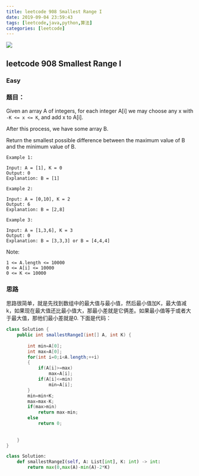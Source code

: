 ```yaml
---
title: leetcode 908 Smallest Range I
date: 2019-09-04 23:59:43
tags: [leetcode,java,python,算法]
categories: [leetcode]
---
```


![](http://lishengyu.xyz/j201.jpg)
## leetcode 908 Smallest Range I
### Easy
### 题目：
Given an array A of integers, for each integer A[i] we may choose any x with `-K <= x <= K`, and add x to A[i].

After this process, we have some array B.

Return the smallest possible difference between the maximum value of B and the minimum value of B.

 
```
Example 1:

Input: A = [1], K = 0
Output: 0
Explanation: B = [1]
```
```
Example 2:

Input: A = [0,10], K = 2
Output: 6
Explanation: B = [2,8]
```
```
Example 3:

Input: A = [1,3,6], K = 3
Output: 0
Explanation: B = [3,3,3] or B = [4,4,4]
``` 

Note:
```
1 <= A.length <= 10000
0 <= A[i] <= 10000
0 <= K <= 10000
```
### 思路
思路很简单，就是先找到数组中的最大值与最小值，然后最小值加K，最大值减k，如果现在最大值还比最小值大，那最小差就是它俩差。如果最小值等于或者大于最大值，那他们最小差就是0.
下面是代码：
```java
class Solution {
    public int smallestRangeI(int[] A, int K) {
        
        int min=A[0];
        int max=A[0];
        for(int i=0;i<A.length;++i)
        {
            if(A[i]>=max)
                max=A[i];
            if(A[i]<=min)
                min=A[i];
        }
        min=min+K;
        max=max-K;
        if(max>min)
            return max-min;
        else
            return 0;
        
        
    }
}

```

```python
class Solution:
    def smallestRangeI(self, A: List[int], K: int) -> int:
        return max(0,max(A)-min(A)-2*K)
        
```